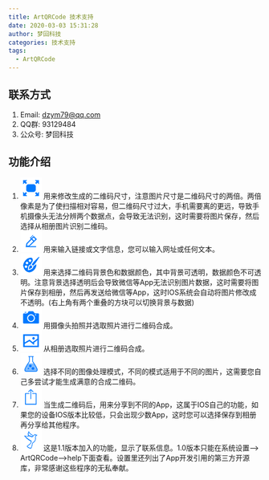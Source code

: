 ```yaml
---
title: ArtQRCode 技术支持
date: 2020-03-03 15:31:28
author: 梦回科技
categories: 技术支持
tags:
  - ArtQRCode
---
```


## 联系方式
1. Email: dzym79@qq.com
2. QQ群: 93129484
3. 公众号: 梦回科技

## 功能介绍
1. ![](../img/ArtQRCode/1.png) 用来修改生成的二维码尺寸，注意图片尺寸是二维码尺寸的两倍。两倍像素是为了使扫描相对容易，但二维码尺寸过大，手机需要离的更远，导致手机摄像头无法分辨两个数据点，会导致无法识别，这时需要将图片保存，然后选择从相册图片识别二维码。
2. ![](../img/ArtQRCode/2.png) 用来输入链接或文字信息，您可以输入网址或任何文本。
3. ![](../img/ArtQRCode/3.png) 用来选择二维码背景色和数据颜色，其中背景可透明，数据颜色不可透明。注意背景选择透明后会导致微信等App无法识别图片数据，这时需要将图片保存到相册，然后再发送给微信等App，这时IOS系统会自动将图片修改成不透明。(右上角有两个重叠的方块可以切换背景与数据)
4. ![](../img/ArtQRCode/4.png) 用摄像头拍照并选取照片进行二维码合成。
5. ![](../img/ArtQRCode/5.png) 从相册选取照片进行二维码合成。
6. ![](../img/ArtQRCode/6.png) 选择不同的图像处理模式，不同的模式适用于不同的图片，这需要您自己多尝试才能生成满意的合成二维码。
7. ![](../img/ArtQRCode/7.png) 当生成二维码后，用来分享到不同的App，这属于IOS自己的功能，如果您的设备IOS版本比较低，只会出现少数App，这时您可以选择保存到相册再分享给其他程序。
8. ![](../img/ArtQRCode/8.png) 这是1.1版本加入的功能，显示了联系信息。1.0版本只能在系统设置--> ArtQRCode-->help下面查看。设置里还列出了App开发引用的第三方开源库，非常感谢这些程序的无私奉献。